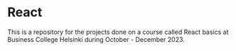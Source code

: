 # React

This is a repository for the projects done on a course called React basics at Business College Helsinki during October - December 2023.
